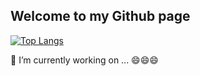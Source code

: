 ## Welcome to my Github page
[![Top Langs](https://github-readme-stats.vercel.app/api/top-langs/?username=kimdj2&layout=compact&theme=dark)](https://github.com/kimdj2)

🔭 I’m currently working on ...
😄😄😄
<!--
**kimdj2/kimdj2** is a ✨ _special_ ✨ repository because its `README.md` (this file) appears on your GitHub profile.

Here are some ideas to get you started:

- 🔭 I’m currently working on ...
- 🌱 I’m currently learning ...
- 👯 I’m looking to collaborate on ...
- 🤔 I’m looking for help with ...
- 💬 Ask me about ...
- 📫 How to reach me: ...
- 😄 Pronouns: ...
- ⚡ Fun fact: ...
-->
